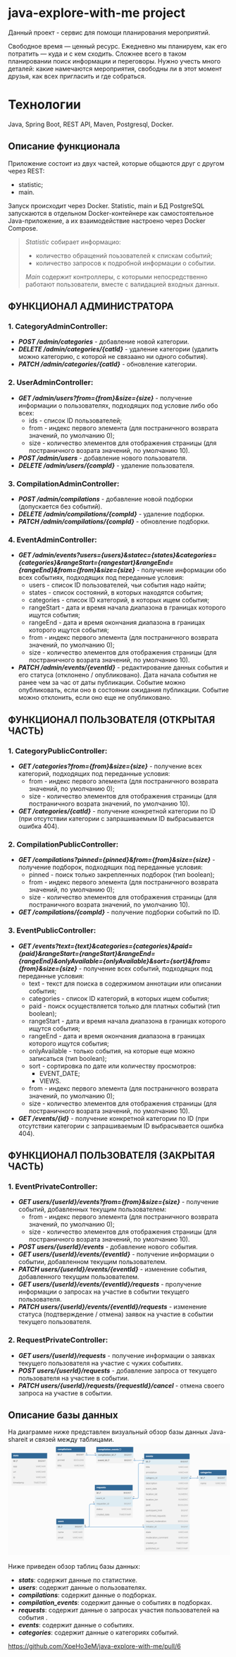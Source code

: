 # java-explore-with-me project

Данный проект - сервис для помощи планирования мероприятий.

Свободное время — ценный ресурс. Ежедневно мы планируем, как его потратить — куда и с кем сходить. Сложнее всего в таком планировании поиск информации и переговоры. Нужно учесть много деталей: какие намечаются мероприятия, свободны ли в этот момент друзья, как всех пригласить и где собраться.

# Технологии
Java, Spring Boot, REST API, Maven, Postgresql, Docker.

## Описание функционала
Приложение состоит из двух частей, которые общаются друг с другом через REST: 
- statistic;
- main. 

Запуск происходит через Docker. 
Statistic, main и БД PostgreSQL запускаются в отдельном Docker-контейнере как 
самостоятельное Java-приложение, а их взаимодействие настроено через Docker Compose.

> _Statistic_ собирает информацио:
> - количество обращений поьзователей к спискам событий;
> - количество запросов к подробной информации о событии.
> 
> _Main_ содержит контроллеры, с которыми непосредственно работают пользователи, вместе с валидацией входных данных.


## ФУНКЦИОНАЛ АДМИНИСТРАТОРА
### 1. **CategoryAdminController**:
   - ***POST /admin/categories*** - добавление новой категории.
   - ***DELETE /admin/categories/{catId}*** - удаление категории (удалить можно категорию, с которой не связаано ни одного события).
   - ***PATCH /admin/categories/{catId}*** - обновление категории.

### 2. **UserAdminController**:
   - ***GET /admin/users?from={from}&size={size}*** - получение информации о пользователях, подходящих под условие либо обо всех:
     - ids - список ID пользователей;
     - from - индекс первого элемента (для постраничного возврата значений, по умолчанию 0);
     - size - количество элементов для отображения страницы (для постраничного возрата значений, по умолчанию 10).
   - ***POST /admin/users*** - добавление нового пользователя.
   - ***DELETE /admin/users/{compId}*** - удаление пользователя.
     
### 3. **CompilationAdminController**:
   - ***POST /admin/compilations*** - добавление новой подборки (допускается без событий).
   - ***DELETE /admin/compilations/{compId}*** - удаление подборки.
   - ***PATCH /admin/compilations/{compId}*** - обновление подборки.

### 4. **EventAdminController**:
   - ***GET /admin/events?users={users}&statec={states}&categories={categories}&rangeStart={rangestart}&rangeEnd={rangeEnd}&from={from}&size={size}*** - получение информации обо всех событиях, подходящих под переданные условия:
     - users - список ID пользователей, чьи события надо найти;
     - states - список состояний, в которых находятся события;
     - categories - список ID категорий, в которых ищем события;
     - rangeStart - дата и время начала диапазона в границах которого ищутся события;
     - rangeEnd - дата и время окончания диапазона в границах которого ищутся события;
     - from - индекс первого элемента (для постраничного возврата значений, по умолчанию 0);
     - size - количество элементов для отображения страницы (для постраничного возрата значений, по умолчанию 10).
   - ***PATCH /admin/events/{eventId}*** - редактирование данных события и его статуса (отклонено / опубликовано). Дата начала события не ранее чем за час от даты публикации.
     Событие можно опубликовать, если оно в состоянии ожидания публикации. Событие можно отклонить, если оно еще не опубликовано.
     

## ФУНКЦИОНАЛ ПОЛЬЗОВАТЕЛЯ (ОТКРЫТАЯ ЧАСТЬ)
### 1. **CategoryPublicController**:
   - ***GET /categories?from={from}&size={size}*** - получение всех категорий, подходящих под переданные условия:
     - from - индекс первого элемента (для постраничного возврата значений, по умолчанию 0);
     - size - количество элементов для отображения страницы (для постраничного возрата значений, по умолчанию 10).
   - ***GET /categories/{catId}*** - получение конкретной категории по ID (при отсутствии категории с запрашиваемым ID выбрасывается ошибка 404).

### 2. **CompilationPublicController**:
   - ***GET /compilations?pinned={pinned}&from={from}&size={size}*** - получение подборок, подходящих под переданные условия:
     - pinned - поиск только закрепленных подборок (тип boolean);
	 - from - индекс первого элемента (для постраничного возврата значений, по умолчанию 0);
     - size - количество элементов для отображения страницы (для постраничного возрата значений, по умолчанию 10).
   - ***GET /compilations/{compId}*** - получение подборки событий по ID.

### 3. **EventPublicController**:
   - ***GET /events?text={text}&categories={categories}&paid={paid}&rangeStart={rangeStart}&rangeEnd={rangeEnd}&onlyAvailable={onlyAvailable}&sort={sort}&from={from}&size={size}*** - получение всех событий, подходящих под переданные условия:
     - text - текст для поиска в содержимом аннотации или описании события;
	 - categories - список ID категорий, в которых ищем события;
	 - paid - поиск осуществляется только для платных событий (тип boolean);
	 - rangeStart - дата и время начала диапазона в границах которого ищутся события;
     - rangeEnd - дата и время окончания диапазона в границах которого ищутся события;
	 - onlyAvailable - только события, на которые еще можно записаться (тип boolean);
	 - sort - сортировка по дате или количеству просмотров:
	   - EVENT_DATE;
	   - VIEWS.
     - from - индекс первого элемента (для постраничного возврата значений, по умолчанию 0);
     - size - количество элементов для отображения страницы (для постраничного возрата значений, по умолчанию 10).
   - ***GET /events/{id}*** - получение конкретной категории по ID (при отсутствии категории с запрашиваемым ID выбрасывается ошибка 404).


## ФУНКЦИОНАЛ ПОЛЬЗОВАТЕЛЯ (ЗАКРЫТАЯ ЧАСТЬ)
### 1. **EventPrivateController**:
   - ***GET users/{userId}/events?from={from}&size={size}*** - получение событий, добавленных текущим пользователем:
     - from - индекс первого элемента (для постраничного возврата значений, по умолчанию 0);
     - size - количество элементов для отображения страницы (для постраничного возрата значений, по умолчанию 10).
   - ***POST users/{userId}/events*** - добавление нового события.
   - ***GET users/{userId}/events/{eventId}*** - получение информации о событии, добавленном текущим пользователем.
   - ***PATCH users/{userId}/events/{eventId}*** - изменение события, добавленного текущим пользователем.
   - ***GET users/{userId}/events/{eventId}/requests*** - пролучение информации о запросах на участие в событии текущего пользователя.
   - ***PATCH users/{userId}/events/{eventId}/requests*** - изменение статуса (подтверждение / отмена) заявок на участие в событии текущего пользователя.

### 2. **RequestPrivateController**:
   - ***GET users/{userId}/requests*** - получение информации о заявках текущего пользователя на участие с чужих событиях.
   - ***POST users/{userId}/requests*** - добавление запроса от текущего пользователя на участие в событии.
   - ***PATCH users/{userId}/requests/{requestId}/cancel*** - отмена своего запроса на участие в событии.

   

## Описание базы данных
На диаграмме ниже представлен визуальный обзор базы данных Java-shareit и связей между таблицами.
![Java-explore-with-me_database](DBScheme.png)

Ниже приведен обзор таблиц базы данных:
- ***stats***: содержит данные по статистике.
- ***users***: содержит данные о пользователях.
- ***compilations***: содержит данные о подборках.
- ***compilation_events***: содержит данные о событиях в подборках.
- ***requests***: содержит данные о запросах участия пользователей на события .
- ***events***: содержит данные о событиях.
- ***categories***: содержит данные о категориях событий.

  

https://github.com/XpeHo3eM/java-explore-with-me/pull/6
